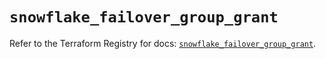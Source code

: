 # `snowflake_failover_group_grant`

Refer to the Terraform Registry for docs: [`snowflake_failover_group_grant`](https://registry.terraform.io/providers/snowflake-labs/snowflake/0.86.0/docs/resources/failover_group_grant).
